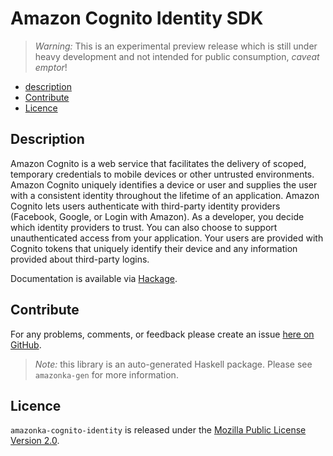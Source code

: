 # Amazon Cognito Identity SDK

> _Warning:_ This is an experimental preview release which is still under heavy development and not intended for public consumption, _caveat emptor_!

* [description](#description)
* [Contribute](#contribute)
* [Licence](#licence)

## Description

Amazon Cognito is a web service that facilitates the delivery of scoped, temporary credentials to mobile devices or other untrusted environments. Amazon Cognito uniquely identifies a device or user and supplies the user with a consistent identity throughout the lifetime of an application. Amazon Cognito lets users authenticate with third-party identity providers (Facebook, Google, or Login with Amazon). As a developer, you decide which identity providers to trust. You can also choose to support unauthenticated access from your application. Your users are provided with Cognito tokens that uniquely identify their device and any information provided about third-party logins.

Documentation is available via [Hackage](http://hackage.haskell.org/package/amazonka-cognito-identity).


## Contribute

For any problems, comments, or feedback please create an issue [here on GitHub](https://github.com/brendanhay/amazonka/issues).

> _Note:_ this library is an auto-generated Haskell package. Please see `amazonka-gen` for more information.


## Licence

`amazonka-cognito-identity` is released under the [Mozilla Public License Version 2.0](http://www.mozilla.org/MPL/).

